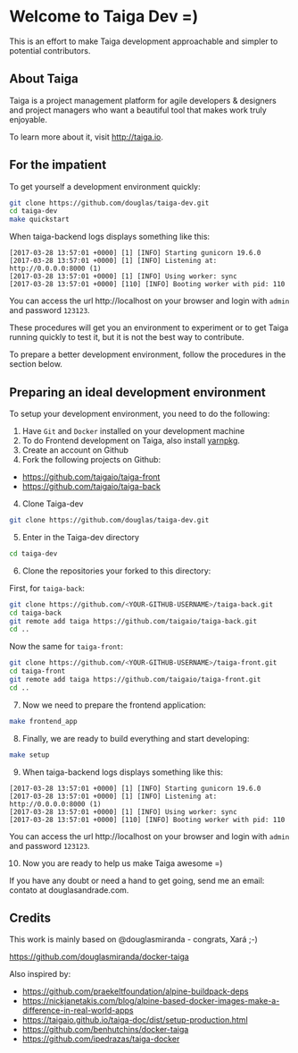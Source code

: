 # Welcome to Taiga Dev =)

This is an effort to make Taiga development approachable and simpler to
potential contributors. 

## About Taiga

Taiga is a project management platform for agile developers & designers
and project managers who want a beautiful tool that makes work truly
enjoyable.

To learn more about it, visit <http://taiga.io>.

## For the impatient

To get yourself a development environment quickly:

```bash
git clone https://github.com/douglas/taiga-dev.git
cd taiga-dev
make quickstart
```

When taiga-backend logs displays something like this:

```
[2017-03-28 13:57:01 +0000] [1] [INFO] Starting gunicorn 19.6.0
[2017-03-28 13:57:01 +0000] [1] [INFO] Listening at: http://0.0.0.0:8000 (1)
[2017-03-28 13:57:01 +0000] [1] [INFO] Using worker: sync
[2017-03-28 13:57:01 +0000] [110] [INFO] Booting worker with pid: 110
```

You can access the url http://localhost on your browser and
login with ``admin`` and password ``123123``.

These procedures will get you an environment to experiment or to get Taiga running quickly to test it, but it is not the best way to
contribute.

To prepare a better development environment, follow the procedures in the section below. 

## Preparing an ideal development environment

To setup your development environment, you need to do the following:

1. Have ``Git`` and ``Docker`` installed on your development machine
2. To do Frontend development on Taiga, also install [yarnpkg](https://yarnpkg.com/en/).
2. Create an account on Github
3. Fork the following projects on Github:

* <https://github.com/taigaio/taiga-front>
* <https://github.com/taigaio/taiga-back>

4. Clone Taiga-dev

```bash
git clone https://github.com/douglas/taiga-dev.git
```

5. Enter in the Taiga-dev directory

```bash
cd taiga-dev
```

6. Clone the repositories your forked to this directory:

First, for ``taiga-back``:

```bash
git clone https://github.com/<YOUR-GITHUB-USERNAME>/taiga-back.git
cd taiga-back
git remote add taiga https://github.com/taigaio/taiga-back.git
cd ..
```

Now the same for ``taiga-front``:

```bash
git clone https://github.com/<YOUR-GITHUB-USERNAME>/taiga-front.git
cd taiga-front
git remote add taiga https://github.com/taigaio/taiga-front.git
cd ..
```

7. Now we need to prepare the frontend application:

```bash
make frontend_app
```

8. Finally, we are ready to build everything and start developing:

```bash
make setup
```

9. When taiga-backend logs displays something like this:

```
[2017-03-28 13:57:01 +0000] [1] [INFO] Starting gunicorn 19.6.0
[2017-03-28 13:57:01 +0000] [1] [INFO] Listening at: http://0.0.0.0:8000 (1)
[2017-03-28 13:57:01 +0000] [1] [INFO] Using worker: sync
[2017-03-28 13:57:01 +0000] [110] [INFO] Booting worker with pid: 110
```

You can access the url http://localhost on your browser and
login with ``admin`` and password ``123123``.

10. Now you are ready to help us make Taiga awesome =)

If you have any doubt or need a hand to get going, send me
an email: contato at douglasandrade.com.

## Credits

This work is mainly based on @douglasmiranda - congrats, Xará ;-)

https://github.com/douglasmiranda/docker-taiga

Also inspired by:

* <https://github.com/praekeltfoundation/alpine-buildpack-deps>
* <https://nickjanetakis.com/blog/alpine-based-docker-images-make-a-difference-in-real-world-apps>
* <https://taigaio.github.io/taiga-doc/dist/setup-production.html>
* <https://github.com/benhutchins/docker-taiga>
* <https://github.com/ipedrazas/taiga-docker>
